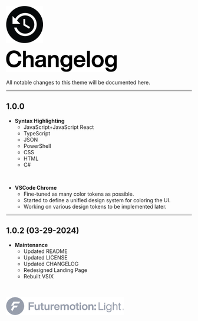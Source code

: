 <img src="img/changelog.png" alt="drawing" width="100"/>

<br/>
<br/>
<img src="img/changelog-title.png" alt="drawing" width="300"/>

<br/>
<br/>
All notable changes to this theme will be documented here.

---


## 1.0.0

- **Syntax Highlighting**
  - JavaScript+JavaScript React
  - TypeScript
  - JSON
  - PowerShell
  - CSS
  - HTML
  - C#
<br/>

- **VSCode Chrome**
  - Fine-tuned as many color tokens as possible.
  - Started to define a unified design system for coloring the UI.
  - Working on various design tokens to be implemented later.

---

## 1.0.2 (03-29-2024)

- **Maintenance**
  - Updated README
  - Updated LICENSE
  - Updated CHANGELOG
  - Redesigned Landing Page
  - Rebuilt VSIX


<br/>
<br/>
<a href="https://github.com/futuremotiondev/fm-vscode-futuremotion-light">
<img src="img/changelog-footer.png" alt="drawing" width="320"/></a>
